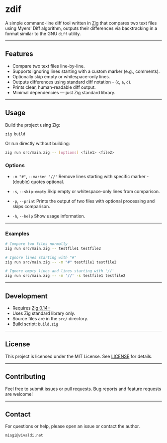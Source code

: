 # zdif

A simple command-line diff tool written in [Zig](https://ziglang.org/) that compares two text files using Myers' Diff algorithm, outputs their differences via backtracking in a format similar to the GNU `diff` utility.

---

## Features

- Compare two text files line-by-line.
- Supports ignoring lines starting with a custom marker (e.g., comments).
- Optionally skip empty or whitespace-only lines.
- Outputs differences using standard diff notation - (`c`, `a`, `d`).
- Prints clear, human-readable diff output.
- Minimal dependencies — just Zig standard library.

---

## Usage

Build the project using Zig:

```sh
zig build
````

Or run directly without building:

```sh
zig run src/main.zig -- [options] <file1> <file2>
```

### Options

* `-m "#"`, `--marker '//'`
  Remove lines starting with specific marker - (double) quotes optional.

* `-s`, `--skip-empty`
  Skip empty or whitespace-only lines from comparison.

* `-p`, `--print`
  Prints the output of two files with optional processing and skips comparison.

* `-h`, `--help`
  Show usage information.

---

### Examples

```sh
# Compare two files normally
zig run src/main.zig -- testfile1 testfile2

# Ignore lines starting with "#"
zig run src/main.zig -- -m "#" testfile1 testfile2

# Ignore empty lines and lines starting with '//'
zig run src/main.zig -- -m '//' -s testfile1 testfile2
```

---

## Development

* Requires [Zig 0.14+](https://ziglang.org/download/)
* Uses Zig standard library only.
* Source files are in the `src/` directory.
* Build script: `build.zig`

---

## License

This project is licensed under the MIT License. See [LICENSE](LICENSE) for details.

---

## Contributing

Feel free to submit issues or pull requests.
Bug reports and feature requests are welcome!

---

## Contact

For questions or help, please open an issue or contact the author.

```
miagi@vivaldi.net
```

